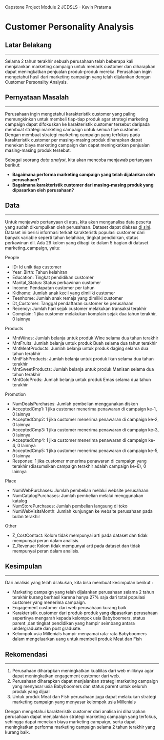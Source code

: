 Capstone Project Module 2 JCDSLS - Kevin Pratama

# Customer Personality Analysis

## Latar Belakang
---
Selama 2 tahun terakhir sebuah perusahaan telah beberapa kali menjalankan marketing campaign untuk menarik customer dan diharapkan dapat meningkatkan penjualan produk-produk mereka. Perusahaan ingin mengetahui hasil dari marketing campaign yang telah dijalankan dengan Customer Personality Analysis.


## **Pernyataan Masalah**
---
Perusahaan ingin mengetahui karakteristik customer yang paling memungkinkan untuk membeli tiap-tiap produk agar strategi marketing campaign dapat difokuskan ke karakteristik customer tersebut daripada membuat strategi marketing campaign untuk semua tipe customer. <br>
Dengan membuat strategi marketing campaign yang terfokus pada karakteristik customer per masing-masing produk diharapkan dapat menekan biaya marketing campaign dan dapat meningkatkan penjualan masing-masing produk tersebut.

Sebagai seorang *data analyst*, kita akan mencoba menjawab pertanyaan berikut:
- **Bagaimana performa marketing campaign yang telah dijalankan oleh perusahaan?**
- **Bagaimana karakteristik customer dari masing-masing produk yang dipasarkan oleh perusahaan?**

## **Data**
---
Untuk menjawab pertanyaan di atas, kita akan menganalisa data peserta yang sudah dikumpulkan oleh perusahaan. Dataset dapat diakses [di sini](https://www.kaggle.com/datasets/imakash3011/customer-personality-analysis). <br>
Dataset ini berisi informasi terkait karakteristk populasi customer dari banyak variable seperti tahun kelahiran, tingkat pendidikan, status perkawinan dll. Ada 29 kolom yang dibagi ke dalam 5 bagian di dataset marketing_campaign, yaitu:

People

- ID: Id unik tiap customer
- Year_Birth: Tahun kelahiran
- Education: Tingkat pendidikan customer
- Marital_Status: Status perkawinan customer
- Income: Pendapatan customer per tahun
- Kidhome: Jumlah anak kecil yang dimiliki customer
- Teenhome: Jumlah anak remaja yang dimiliki customer
- Dt_Customer: Tanggal pendaftaran customer ke perusahaan
- Recency: Jumlah hari sejak customer melakukan transaksi terakhir
- Complain: 1 jika customer melakukan komplain sejak dua tahun terakhir, 0 lainnya

Products

- MntWines: Jumlah belanja untuk produk Wine selama dua tahun terakhir
- MntFruits: Jumlah belanja untuk produk Buah selama dua tahun terakhir
- MntMeatProducts: Jumlah belanja untuk produk daging selama dua tahun terakhir
- MntFishProducts: Jumlah belanja untuk produk Ikan selama dua tahun terakhir
- MntSweetProducts: Jumlah belanja untuk produk Manisan selama dua tahun terakhir
- MntGoldProds: Jumlah belanja untuk produk Emas selama dua tahun terakhir

Promotion

- NumDealsPurchases: Jumlah pembelian menggunakan diskon
- AcceptedCmp1: 1 jika customer menerima penawaran di campaign ke-1, 0 lainnya
- AcceptedCmp2: 1 jika customer menerima penawaran di campaign ke-2, 0 lainnya
- AcceptedCmp3: 1 jika customer menerima penawaran di campaign ke-3, 0 lainnya
- AcceptedCmp4: 1 jika customer menerima penawaran di campaign ke-4, 0 lainnya
- AcceptedCmp5: 1 jika customer menerima penawaran di campaign ke-5, 0 lainnya
- Response: 1 jika customer menerima penawaran di campaign yang terakhir (diasumsikan campaign terakhir adalah campaign ke-6), 0 lainnya

Place

- NumWebPurchases: Jumlah pembelian melalui website perusahaan
- NumCatalogPurchases: Jumlah pembelian melalui menggunakan katalog
- NumStorePurchases: Jumlah pembelian langsung di toko
- NumWebVisitsMonth: Jumlah kunjungan ke website perusahaan pada bulan terakhir

Other

- Z_CostContact: Kolom tidak mempunyai arti pada dataset dan tidak mempunyai peran dalam analisis.
- Z_Revenue: Kolom tidak mempunyai arti pada dataset dan tidak mempunyai peran dalam analisis.


## **Kesimpulan**
---
Dari analisis yang telah dilakukan, kita bisa membuat kesimpulan berikut :
* Marketing campaign yang telah dijalankan perusahaan selama 2 tahun terakhir kurang berhasil karena hanya 27% saja dari total populasi customer yang menerima campaign.
* Engagement customer dari web perusahaan kurang baik
* Karakteristik customer dari produk-produk yang dipasarkan perusahaan sepertinya mengarah kepada kelompok usia Babyboomers, status parent ,dan tingkat pendidikan yang hampir seimbang antara undergraduate dan post graduate.
* Kelompok usia Millenials hampir menyamai rata-rata Babyboomers dalam mengeluarkan uang untuk membeli produk Meat dan Fish


## **Rekomendasi**
---
1. Perusahaan diharapkan meningkatkan kualiitas dari web miliknya agar dapat meningkatkan engagement customer dari web.
2. Perusahaan diharapkan dapat menjalankan strategi marketing campaign yang menyasar usia Babyboomers dan status parent untuk seluruh produk yang dijual
3. Untuk produk Meat dan Fish perusahaan juga dapat melakukan strategi marketing campaign yang menyasar kelompok usia Millenials

Dengan mengetahui karakteristik customer dari analisa ini diharapkan perusahaan dapat menjalankan strategi marketing campaign yang terfokus, sehingga dapat menekan biaya marketing campaign, serta dapat meningkatkan performa marketing campaign selama 2 tahun terakhir yang kurang baik.

